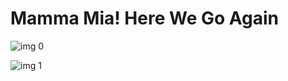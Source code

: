 # Mamma Mia! Here We Go Again

![img 0](https://i.imgur.com/yc2co0N.jpg)

![img 1](https://i.imgur.com/bJrYznR.jpg)

